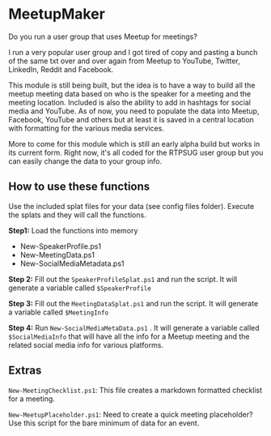 # MeetupMaker

Do you run a user group that uses Meetup for meetings?

I run a very popular user group and I got tired of copy and pasting a bunch of the same txt over and over again from Meetup to YouTube, Twitter, LinkedIn, Reddit and Facebook.

This module is still being built, but the idea is to have a way to build all the meetup meeting data based on who is the speaker for a meeting and the meeting location. Included is also the ability to add in hashtags for social media and YouTube. As of now, you need to populate the data into Meetup, Facebook, YouTube and others but at least it is saved in a central location with formatting for the various media services.

More to come for this module which is still an early alpha build but works in its current form. Right now, it's all coded for the RTPSUG user group but you can easily change the data to your group info.

## How to use these functions

Use the included splat files for your data (see config files folder).
Execute the splats and they will call the functions.

**Step1:**
Load the functions into memory

  - New-SpeakerProfile.ps1
  - New-MeetingData.ps1
  - New-SocialMediaMetadata.ps1

**Step 2:**
Fill out the `SpeakerProfileSplat.ps1` and run the script. It will generate a variable called `$SpeakerProfile`

**Step 3:**
Fill out the `MeetingDataSplat.ps1` and run the script. It will generate a variable called `$MeetingInfo`

**Step 4:**
Run `New-SocialMediaMetaData.ps1` . It will generate a variable called `$SocialMediaInfo` that will have all the info for a Meetup meeting and the related social media info for various platforms.

## Extras

`New-MeetingChecklist.ps1`:
This file creates a markdown formatted checklist for a meeting.

`New-MeetupPlaceholder.ps1`:
Need to create a quick meeting placeholder? Use this script for the bare minimum of data for an event.
